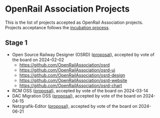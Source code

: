 # OpenRail Association Projects

This is the list of projects accepted as OpenRail Association projects. Projects acceptance follows the [incubation process](incubation_process.md).

## Stage 1

* Open Source Railway Designer (OSRD) ([proposal](https://github.com/OpenRailAssociation/technical-committee/blob/main/project_proposals/osrd.md)), accepted by vote of the board on 2024-02-02
  * https://github.com/OpenRailAssociation/osrd
  * https://github.com/OpenRailAssociation/osrd-ui
  * https://github.com/OpenRailAssociation/osrd-design
  * https://github.com/OpenRailAssociation/osrd-website
  * https://github.com/OpenRailAssociation/osrd-chart
* RCM OSS ([proposal](https://github.com/OpenRailAssociation/technical-committee/blob/main/project_proposals/RCM%20OSS.md)), accepted by vote of the board on 2024-03-14
* DAC Migration DSS ([proposal](https://github.com/OpenRailAssociation/technical-committee/blob/main/project_proposals/dac-migration-dss.md)), accepted by vote of the board on 2024-04-15
* Netzgrafik-Editor ([proposal](https://github.com/OpenRailAssociation/technical-committee/blob/main/project_proposals/NGE.md)), accepted by vote of the board on 2024-06-21
